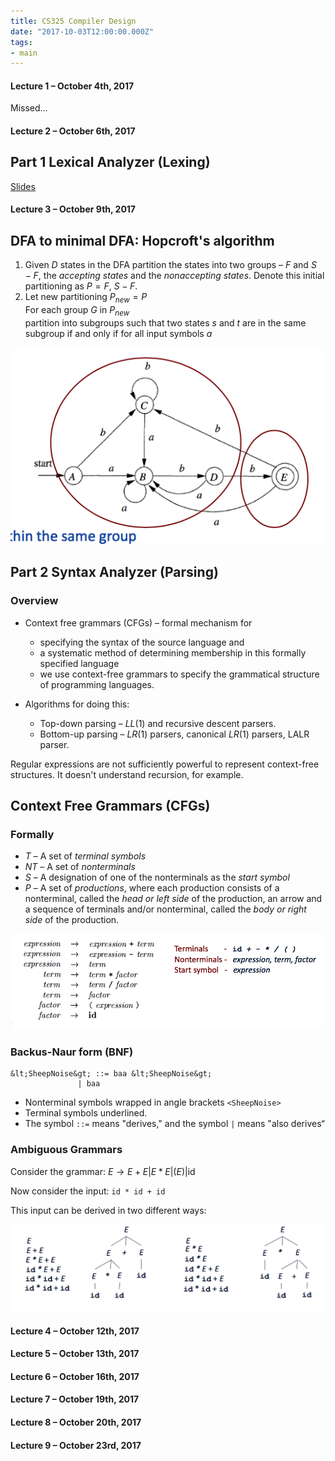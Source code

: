 ```yaml
---
title: CS325 Compiler Design
date: "2017-10-03T12:00:00.000Z"
tags:
- main
---
```


#### **Lecture 1** – October 4th, 2017

Missed...

#### **Lecture 2** – October 6th, 2017

## **Part 1** Lexical Analyzer (Lexing)

[Slides](./lexing.pdf)

#### **Lecture 3** – October 9th, 2017

## DFA to minimal DFA: Hopcroft's algorithm

1. Given $D$ states in the DFA partition the states into two groups – $F$ and
   $S-F$, the *accepting states* and the *nonaccepting states*. Denote this
   initial partitioning as $P = F$, $S-F$.
2. Let new partitioning $P_{new} = P$  
   For each group $G$ in $P_{new}$  
   	partition into subgroups such that two states $s$ and $t$ are in the same
   	subgroup if and only if for all input symbols $a$

![DFA partitions](./lecture-3-minimisation.png)

## **Part 2** Syntax Analyzer (Parsing)

### Overview

- Context free grammars (CFGs) – formal mechanism for
  - specifying the syntax of the source language and
  - a systematic method of determining membership in this formally specified
    language
  - we use context-free grammars to specify the grammatical structure of
    programming languages.

- Algorithms for doing this:
  - Top-down parsing – $LL(1)$ and recursive descent parsers.
  - Bottom-up parsing – $LR(1)$ parsers, canonical $LR(1)$ parsers, LALR parser.

Regular expressions are not sufficiently powerful to represent context-free
structures. It doesn't understand recursion, for example.

## Context Free Grammars (CFGs)

### Formally

- $T$ – A set of *terminal symbols*
- $NT$ – A set of *nonterminals*
- $S$ – A designation of one of the nonterminals as the *start symbol*
- $P$ – A set of *productions*, where each production consists of a
  nonterminal, called the *head or left side* of the production, an
  arrow and a sequence of terminals and/or nonterminal, called the
  *body or right side* of the production.

![Context free grammar](./lecture-3-cfg.png)


### Backus-Naur form (**BNF**)

```
&lt;SheepNoise&gt; ::= baa &lt;SheepNoise&gt;
               | baa
```

- Nonterminal symbols wrapped in angle brackets `<SheepNoise>`
- Terminal symbols underlined.
- The symbol `::=` means "derives," and the symbol `|` means "also derives“

### Ambiguous Grammars

Consider the grammar: $E \rightarrow E + E | E \ast E | (E) | \text{id}$

Now consider the input: `id * id + id`

This input can be derived in two different ways:

![Ambiguous Grammars](./lecture-3-ambiguous.png)

#### **Lecture 4** – October 12th, 2017

#### **Lecture 5** – October 13th, 2017

#### **Lecture 6** – October 16th, 2017

#### **Lecture 7** – October 19th, 2017

#### **Lecture 8** – October 20th, 2017

#### **Lecture 9** – October 23rd, 2017


